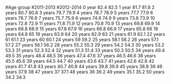 
#Age group	#2011-2013	#2012-2014
0 year	82.4      82.5
1 year	    81.7	    81.8
2 years	   80.7	    80.8
3 years	  79.7	    79.9
4 years	  78.7	    78.9
5 years	  77.7	    77.9
6 years	  76.7	    76.9
7 years	  75.7	    75.9
8 years	  74.8	    74.9
9 years	  73.8	    73.9
10 years	72.8	    72.9
11 years	71.8	    71.9
12 years	70.8	    70.9
13 years	69.8	    69.9
14 years	68.8	    68.9
15 years	67.8	    67.9
16 years	66.8	    66.9
17 years	65.8	    66
18 years	64.8	    65
19 years	63.9	    64
20 years	62.9    	63
21 years	61.9    	62.1
22 years	61      	61.1
23 years	60	      60.1
24 years	59	      59.2
25 years	58.1	    58.2
26 years	57.1	    57.2
27 years	56.1	    56.2
28 years	55.2	    55.3
29 years	54.2    	54.3
30 years	53.2    	53.3
31 years	52.3	    52.4
32 years	51.3	    51.4
33 years	50.3	    50.5
34 years	49.4	    49.5
35 years	48.4     	48.5
36 years	47.4	    47.6
37 years	46.5	    46.6
38 years	45.5	    45.6
39 years	44.5	    44.7
40 years	43.6	    43.7
41 years	42.6	    42.8
42 years	41.7	    41.8
43 years	40.7	    40.8
44 years	39.8	    39.9
45 years	38.8	    39
46 years	37.9	    38
47 years	37	      37.1
48 years	36	      36.2
49 years	35.1	    35.2
50 years	34.2	    34.3
